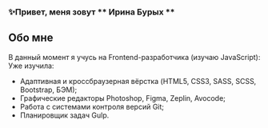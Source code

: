 ### ✨Привет, меня зовут ** Ирина Бурых **

## Обо мне
В данный момент я учусь на Frontend-разработчика (изучаю JavaScript):
Уже изучила:
- Адаптивная и кроссбраузерная вёрстка (HTML5, CSS3, SASS, SCSS, Bootstrap, БЭМ);
- Графические редакторы Photoshop, Figma, Zeplin, Avocode;
- Работа с системами контроля версий Git;
- Планировщик задач Gulp.
